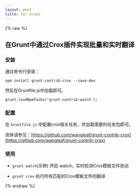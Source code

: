 ```yaml
---
layout: post
title: for Grunt
---
```


{% raw %}

## 在Grunt中通过Crox插件实现批量和实时翻译

### 安装

通过命令行安装：

`npm install grunt-contrib-crox --save-dev`

然后在Gruntfile.js中加载即可。

`grunt.loadNpmTasks('grunt-contrib-watch');`

### 配置

在 `Gruntfile.js` 中配置crox相关任务，并加载需要的任务包即可。

具体请参见：[https://github.com/wangjeaf/grunt-contrib-crox](https://github.com/wangjeaf/grunt-contrib-crox)

### 使用

- `grunt watch`(示例) 开启 watch，实时检测Crox模板文件改动

- `grunt crox` 执行所有匹配的Crox模板文件的翻译

{% endraw %}